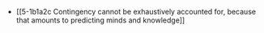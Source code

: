 - [[5-1b1a2c Contingency cannot be exhaustively accounted for, because that amounts to predicting minds and knowledge]]
